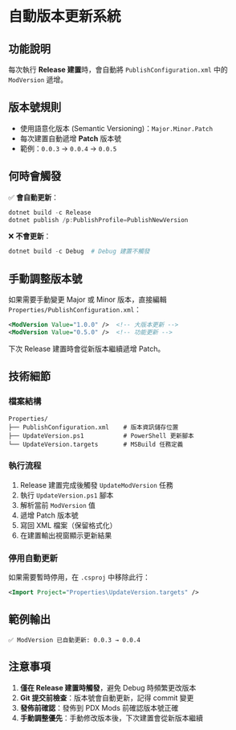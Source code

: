 # 自動版本更新系統

## 功能說明

每次執行 **Release 建置**時，會自動將 `PublishConfiguration.xml` 中的 `ModVersion` 遞增。

## 版本號規則

- 使用語意化版本 (Semantic Versioning)：`Major.Minor.Patch`
- 每次建置自動遞增 **Patch** 版本號
- 範例：`0.0.3` → `0.0.4` → `0.0.5`

## 何時會觸發

✅ **會自動更新**：
```powershell
dotnet build -c Release
dotnet publish /p:PublishProfile=PublishNewVersion
```

❌ **不會更新**：
```powershell
dotnet build -c Debug  # Debug 建置不觸發
```

## 手動調整版本號

如果需要手動變更 Major 或 Minor 版本，直接編輯 `Properties/PublishConfiguration.xml`：

```xml
<ModVersion Value="1.0.0" />  <!-- 大版本更新 -->
<ModVersion Value="0.5.0" />  <!-- 功能更新 -->
```

下次 Release 建置時會從新版本繼續遞增 Patch。

## 技術細節

### 檔案結構
```
Properties/
├── PublishConfiguration.xml    # 版本資訊儲存位置
├── UpdateVersion.ps1           # PowerShell 更新腳本
└── UpdateVersion.targets       # MSBuild 任務定義
```

### 執行流程
1. Release 建置完成後觸發 `UpdateModVersion` 任務
2. 執行 `UpdateVersion.ps1` 腳本
3. 解析當前 `ModVersion` 值
4. 遞增 Patch 版本號
5. 寫回 XML 檔案（保留格式化）
6. 在建置輸出視窗顯示更新結果

### 停用自動更新

如果需要暫時停用，在 `.csproj` 中移除此行：

```xml
<Import Project="Properties\UpdateVersion.targets" />
```

## 範例輸出

```
✅ ModVersion 已自動更新: 0.0.3 → 0.0.4
```

## 注意事項

1. **僅在 Release 建置時觸發**，避免 Debug 時頻繁更改版本
2. **Git 提交前檢查**：版本號會自動更新，記得 commit 變更
3. **發佈前確認**：發佈到 PDX Mods 前確認版本號正確
4. **手動調整優先**：手動修改版本後，下次建置會從新版本繼續
